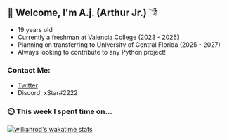 ## 👋 Welcome, I'm A.j. (Arthur Jr.)    <img src="./assets/funny-dance.gif" height="20" width="20">


- 19 years old
- Currently a freshman at Valencia  College (2023 - 2025)
- Planning on transferring  to University of Central Florida (2025 - 2027)
- Always looking to contribute to any Python project!


### Contact Me:
- [Twitter](https://twitter.com/xStar2222)
- Discord: xStar#2222


### ⏲️ This week I spent time on...
[![willianrod's wakatime stats](https://github-readme-stats.vercel.app/api/wakatime?username=xStar2222&layout=compact&range=all_time)](https://github.com/anuraghazra/github-readme-stats)
